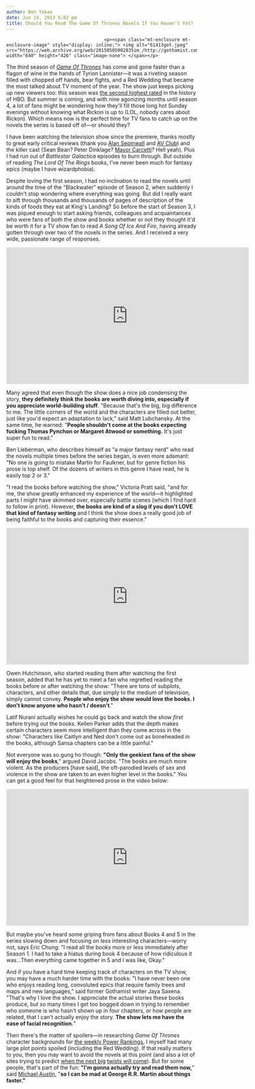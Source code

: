 ```yaml
---
author: Ben Yakas
date: Jun 14, 2013 5:02 pm
title: Should You Read The Game Of Thrones Novels If You Haven't Yet?
---
```


	
										<p><span class="mt-enclosure mt-enclosure-image" style="display: inline;"> <img alt="61413got.jpeg" src="https://web.archive.org/web/20150505002835im_/http://gothamist.com/attachments/byakas/61413got.jpeg" width="640" height="426" class="image-none"> </span></p>

<p>The third season of <a href="https://web.archive.org/web/20150505002835/http://gothamist.com/tags/gameofthrones"><em>Game Of Thrones</em></a> has come and gone faster than a flagon of wine in the hands of Tyrion Lannister&#x2014;it was a riveting season filled with chopped off hands, bear fights, and a Red Wedding that became the most talked about TV moment of the year. The show just keeps picking up new viewers too: this season was <a href="https://web.archive.org/web/20150505002835/http://insidetv.ew.com/2013/06/10/game-of-thrones-finale-ratings-mhysa/">the second highest rated</a> in the history of HBO. But summer is coming, and with nine agonizing months until season 4, a lot of fans might be wondering how they&apos;ll fill those long hot Sunday evenings without knowing what Rickon is up to (LOL, nobody cares about Rickon). Which means now is the perfect time for TV fans to catch up on the novels the series is based off of&#x2014;or should they?</p>

<p>I have been watching the television show since the premiere, thanks mostly to great early critical reviews (thank you <a href="https://web.archive.org/web/20150505002835/http://www.hitfix.com/whats-alan-watching">Alan Sepinwall</a> and <a href="https://web.archive.org/web/20150505002835/http://www.avclub.com/tvclub/tvshow/game-of-thrones-newbies,176/">AV Club</a>) and the killer cast (Sean Bean? Peter Dinklage? <a href="https://web.archive.org/web/20150505002835/http://en.wikipedia.org/wiki/Tommy_Carcetti">Mayor Carcetti</a>? Hell yeah). Plus I had run out of <em>Battlestar Galactica</em> episodes to burn through. But outside of reading <em>The Lord Of The Rings</em> books, I&apos;ve never been much for fantasy epics (maybe I have wizardphobia). </p>

<p>Despite loving the first season, I had no inclination to read the novels until around the time of the &quot;Blackwater&quot; episode of Season 2, when suddenly I couldn&apos;t stop wondering where everything was going. But did I really want to sift through thousands and thousands of pages of description of the kinds of foods they eat at King&apos;s Landing? So before the start of Season 3, I was piqued enough to start asking friends, colleagues and acquaintances who were fans of both the show and books whether or not they thought it&apos;d be worth it for a TV show fan to read <em>A Song Of Ice And Fire</em>, having already gotten through over two of the novels in the series. And I received a very wide, passionate range of responses.</p>

<p><iframe width="640" height="360" src="https://web.archive.org/web/20150505002835if_/http://www.youtube.com/embed/Edu1nbCv6ng" frameborder="0" allowfullscreen></iframe></p>

<p>Many agreed that even though the show does a nice job condensing the story, <strong>they definitely think the books are worth diving into, especially if you appreciate world-building stuff</strong>. &quot;Because that&apos;s the big, big difference to me. The little corners of the world and the characters are filled out better, just like you&apos;d expect an adaptation to lack,&quot; said Matt Lubchansky. At the same time, he warned: &quot;<strong>People shouldn&apos;t come at the books expecting fucking Thomas Pynchon or Margaret Atwood or something.</strong> It&apos;s just super fun to read.&quot; </p>

<p>Ben Lieberman, who describes himself as &quot;a major fantasy nerd&quot; who read the novels multiple times before the series began, is even more adamant: &quot;No one is going to mistake Martin for Faulkner, but for genre fiction his prose is top shelf. Of the dozens of writers in this genre I have read, he is easily top 2 or 3.&quot; </p>

<p>&quot;I read the books before watching the show,&quot; Victoria Pratt said, &quot;and for me, the show greatly enhanced my experience of the world&#x2014;it highlighted parts I might have skimmed over, especially battle scenes (which I find hard to follow in print). However, <strong>the books are kind of a slog if you don&apos;t LOVE that kind of fantasy writing</strong> and I think the show does a really good job of being faithful to the books and capturing their essence.&quot;</p>

<p><iframe width="640" height="360" src="https://web.archive.org/web/20150505002835if_/http://www.youtube.com/embed/LiHJhLtttuU" frameborder="0" allowfullscreen></iframe></p>

<p>Owen Hutchinson, who started reading them after watching the first season, added that he has yet to meet a fan who regretted reading the books before or after watching the show: &quot;There are tons of subplots, characters, and other details that, due simply to the medium of television, simply cannot convey. <strong>People who enjoy the show would love the books. I don&apos;t know anyone who hasn&apos;t / doesn&apos;t</strong>.&quot;</p>

<p>Latif Nurani actually wishes he could go back and watch the show <em>first</em> before trying out the books. Kellen Parker adds that the depth makes certain characters seem more intelligent than they come across in the show: &quot;Characters like Caitlyn and Ned don&apos;t come out as boneheaded in the books, although Sansa chapters can be a little painful.&quot;</p>

<p>Not everyone was so gung ho though: <strong>&quot;Only the geekiest fans of the show will enjoy the books</strong>,&quot; argued David Jacobs. &quot;The books are much more violent. As the producers [have said], the oft-parodied levels of sex and violence in the show are taken to an even higher level in the books.&quot; You can get a good feel for that heightened prose in the video below:</p>

<p><iframe width="640" height="360" src="https://web.archive.org/web/20150505002835if_/http://www.youtube.com/embed/7KocHhWTwMw" frameborder="0" allowfullscreen></iframe></p>

<p>But maybe you&apos;ve heard some griping from fans about Books 4 and 5 in the series slowing down and focusing on less interesting characters&#x2014;worry not, says Eric Chung: &quot;I read all the books more or less immediately after Season 1. I had to take a hiatus during book 4 because of how ridiculous it was...Then everything came together in 5 and I was like, Okay.&quot; </p>

<p>And if you have a hard time keeping track of characters on the TV show, you may have a much harder time with the books: &quot;I have never been one who enjoys reading long, convoluted epics that require family trees and maps and new languages,&quot; said former Gothamist writer Jaya Saxena. &quot;That&apos;s why I love the show. I appreciate the actual stories these books produce, but so many times I get too bogged down in trying to remember who someone is who hasn&apos;t shown up in four chapters, or how people are related, that I can&apos;t actually enjoy the story. <strong>The show lets me have the ease of facial recognition.</strong>&quot;</p>

<p>Then there&apos;s the matter of spoilers&#x2014;in researching <em>Game Of Thrones</em> character backgrounds for <a href="https://web.archive.org/web/20150505002835/http://gothamist.com/tags/gameofthronespowerrankings">the weekly Power Rankings</a>, I myself had many large plot points spoiled (including the Red Wedding). If that really matters to you, then you may want to avoid the novels at this point (and also a lot of sites trying to predict <a href="https://web.archive.org/web/20150505002835/http://www.vulture.com/2013/06/what-will-happen-season-4-of-game-of-thrones.html">when the next big</a> <a href="https://web.archive.org/web/20150505002835/http://www.buzzfeed.com/awesomer/every-major-plot-twist-in-the-upcoming-seasons-of-game-of-th">twists will come</a>). But for some people, that&apos;s part of the fun: <strong>&quot;I&apos;m gonna actually try and read them now,</strong>&quot; said <a href="https://web.archive.org/web/20150505002835/http://gothamist.com/2012/04/19/michael_austin_pop_culure_warrior_o.php">Michael Austin</a>, &quot;<strong>so I can be mad at George R.R. Martin about things faster.&quot;</strong></p>					
										
									
				